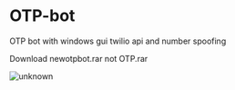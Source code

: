 # OTP-bot
OTP bot with windows gui twilio api and number spoofing

Download newotpbot.rar not OTP.rar

![unknown](https://user-images.githubusercontent.com/108946073/178027682-38613729-d0c3-4a84-95fe-e65c8b87fe5e.png)
